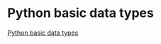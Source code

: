 # Python basic data types
[Python basic data types](https://aiwithcloud.com/2022/09/16/python_basic_data_types/)